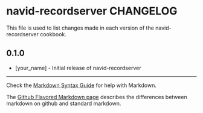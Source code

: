 navid-recordserver CHANGELOG
============================

This file is used to list changes made in each version of the navid-recordserver cookbook.

0.1.0
-----
- [your_name] - Initial release of navid-recordserver

- - -
Check the [Markdown Syntax Guide](http://daringfireball.net/projects/markdown/syntax) for help with Markdown.

The [Github Flavored Markdown page](http://github.github.com/github-flavored-markdown/) describes the differences between markdown on github and standard markdown.

